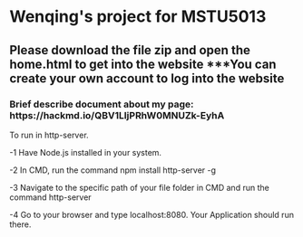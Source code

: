  <body id="contents">
 <h1>Wenqing's project for MSTU5013</h1>
 <h2> Please download the file zip and open the home.html to get into the website
       ***You can create your own account to log into the website</h2> 
      <h3>Brief describe document about my page: https://hackmd.io/QBV1LIjPRhW0MNUZk-EyhA</h3>
       <body id="contents">
       To run in http-server.

  -1 Have Node.js installed in your system.

  -2 In CMD, run the command npm install http-server -g

  -3 Navigate to the specific path of your file folder in CMD and run the command http-server
  
  -4 Go to your browser and type localhost:8080. Your Application should run there.
  <body>
